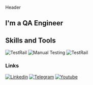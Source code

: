   Header

  ## I'm a QA Engineer

  ## Skills and Tools
  ![TestRail](https://img.shields.io/badge/TestRail-0e76a8?style=flat-square&logo=Testrail)
  ![Manual Testing](https://img.shields.io/badge/Manialtesting-0e76a8?style=flat-square&logo=manualtesting)
  ![TestRail](https://img.shields.io/badge/TestRail-0e76a8?style=flat-square&logo=Testrail)
  

  ### Links
[![Linkedin](https://img.shields.io/badge/Linkedin-0e76a8?style=flat-square&logo=linkedin)](https://www.linkedin.com/in/viachaslau-sakkhar)
[![Telegram](https://img.shields.io/badge/Telegram-229ED9?style=flat-square&logo=Telegram)](http://t.me/mrskavik)
[![Youtube](https://img.shields.io/badge/Youtube-c4302b?style=flat-square&logo=Youtube)](https://www.youtube.com/@CukarPlay)

